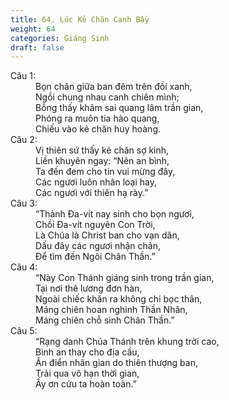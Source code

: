 ```yaml
---
title: 64. Lúc Kẻ Chăn Canh Bầy
weight: 64
categories: Giáng Sinh
draft: false
---
```

<dl><dt>Câu 1:</dt><dd data-verse="1">Bọn chăn giữa ban đêm trên đồi xanh, <br/>Ngồi chung nhau canh chiên mình; <br/>Bỗng thấy khâm sai quang lâm trần gian, <br/>Phóng ra muôn tia hào quang, <br/>Chiếu vào kẻ chăn huy hoàng. </dd><dt>Câu 2:</dt><dd data-verse="2">Vị thiên sứ thấy kẻ chăn sợ kinh, <br/>Liền khuyên ngay: “Nên an bình, <br/>Ta đến đem cho tin vui mừng đây, <br/>Các ngươi luôn nhân loại hay, <br/>Các ngươi với thiên hạ rày.” </dd><dt>Câu 3:</dt><dd data-verse="3">“Thành Đa-vít nay sinh cho bọn ngươi, <br/>Chồi Đa-vít nguyên Con Trời, <br/>Là Chúa là Christ ban cho vạn dân, <br/>Dấu đây các ngươi nhận chân, <br/>Để tìm đến Ngôi Chân Thần.” </dd><dt>Câu 4:</dt><dd data-verse="4">“Này Con Thánh giáng sinh trong trần gian, <br/>Tại nơi thê lương đơn hàn, <br/>Ngoài chiếc khăn ra không chi bọc thân, <br/>Máng chiên hoan nghinh Thần Nhân, <br/>Máng chiên chỗ sinh Chân Thần.” </dd><dt>Câu 5:</dt><dd data-verse="5">“Rạng danh Chúa Thánh trên khung trời cao, <br/>Bình an thay cho địa cầu, <br/>Ân điển nhân gian do thiên thượng ban, <br/>Trải qua vô hạn thời gian, <br/>Ấy ơn cứu ta hoàn toàn.” </dd></dl>